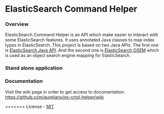 ElasticSearch Command Helper
=======

### Overview
ElasticSearch Command Helper is an API which make easier to interact with some ElasticSearch features. It uses annotated Java classes to map index types in ElasticSearch. This project is based on two Java APIs. The first one is [ElasticSearch Java API](http://www.elasticsearch.org/guide/en/elasticsearch/client/java-api/). And the second one is [ElasticSearch OSEM](https://github.com/kzwang/elasticsearch-osem) which is used as an object search engine mapping for ElasticSearch.

### Stand alone application


### Documentation
Visit the wiki page in order to get access to documentation. https://github.com/aureliano/es-cmd-helper/wiki

=======
License - [MIT](https://github.com/aureliano/es-cmd-helper/blob/master/LICENSE)
